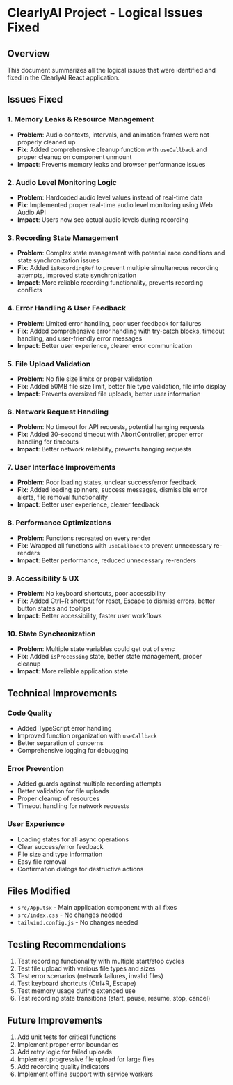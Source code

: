 # ClearlyAI Project - Logical Issues Fixed

## Overview

This document summarizes all the logical issues that were identified and fixed in the ClearlyAI React application.

## Issues Fixed

### 1. **Memory Leaks & Resource Management**

- **Problem**: Audio contexts, intervals, and animation frames were not properly cleaned up
- **Fix**: Added comprehensive cleanup function with `useCallback` and proper cleanup on component unmount
- **Impact**: Prevents memory leaks and browser performance issues

### 2. **Audio Level Monitoring Logic**

- **Problem**: Hardcoded audio level values instead of real-time data
- **Fix**: Implemented proper real-time audio level monitoring using Web Audio API
- **Impact**: Users now see actual audio levels during recording

### 3. **Recording State Management**

- **Problem**: Complex state management with potential race conditions and state synchronization issues
- **Fix**: Added `isRecordingRef` to prevent multiple simultaneous recording attempts, improved state synchronization
- **Impact**: More reliable recording functionality, prevents recording conflicts

### 4. **Error Handling & User Feedback**

- **Problem**: Limited error handling, poor user feedback for failures
- **Fix**: Added comprehensive error handling with try-catch blocks, timeout handling, and user-friendly error messages
- **Impact**: Better user experience, clearer error communication

### 5. **File Upload Validation**

- **Problem**: No file size limits or proper validation
- **Fix**: Added 50MB file size limit, better file type validation, file info display
- **Impact**: Prevents oversized file uploads, better user information

### 6. **Network Request Handling**

- **Problem**: No timeout for API requests, potential hanging requests
- **Fix**: Added 30-second timeout with AbortController, proper error handling for timeouts
- **Impact**: Better network reliability, prevents hanging requests

### 7. **User Interface Improvements**

- **Problem**: Poor loading states, unclear success/error feedback
- **Fix**: Added loading spinners, success messages, dismissible error alerts, file removal functionality
- **Impact**: Better user experience, clearer feedback

### 8. **Performance Optimizations**

- **Problem**: Functions recreated on every render
- **Fix**: Wrapped all functions with `useCallback` to prevent unnecessary re-renders
- **Impact**: Better performance, reduced unnecessary re-renders

### 9. **Accessibility & UX**

- **Problem**: No keyboard shortcuts, poor accessibility
- **Fix**: Added Ctrl+R shortcut for reset, Escape to dismiss errors, better button states and tooltips
- **Impact**: Better accessibility, faster user workflows

### 10. **State Synchronization**

- **Problem**: Multiple state variables could get out of sync
- **Fix**: Added `isProcessing` state, better state management, proper cleanup
- **Impact**: More reliable application state

## Technical Improvements

### Code Quality

- Added TypeScript error handling
- Improved function organization with `useCallback`
- Better separation of concerns
- Comprehensive logging for debugging

### Error Prevention

- Added guards against multiple recording attempts
- Better validation for file uploads
- Proper cleanup of resources
- Timeout handling for network requests

### User Experience

- Loading states for all async operations
- Clear success/error feedback
- File size and type information
- Easy file removal
- Confirmation dialogs for destructive actions

## Files Modified

- `src/App.tsx` - Main application component with all fixes
- `src/index.css` - No changes needed
- `tailwind.config.js` - No changes needed

## Testing Recommendations

1. Test recording functionality with multiple start/stop cycles
2. Test file upload with various file types and sizes
3. Test error scenarios (network failures, invalid files)
4. Test keyboard shortcuts (Ctrl+R, Escape)
5. Test memory usage during extended use
6. Test recording state transitions (start, pause, resume, stop, cancel)

## Future Improvements

1. Add unit tests for critical functions
2. Implement proper error boundaries
3. Add retry logic for failed uploads
4. Implement progressive file upload for large files
5. Add recording quality indicators
6. Implement offline support with service workers
